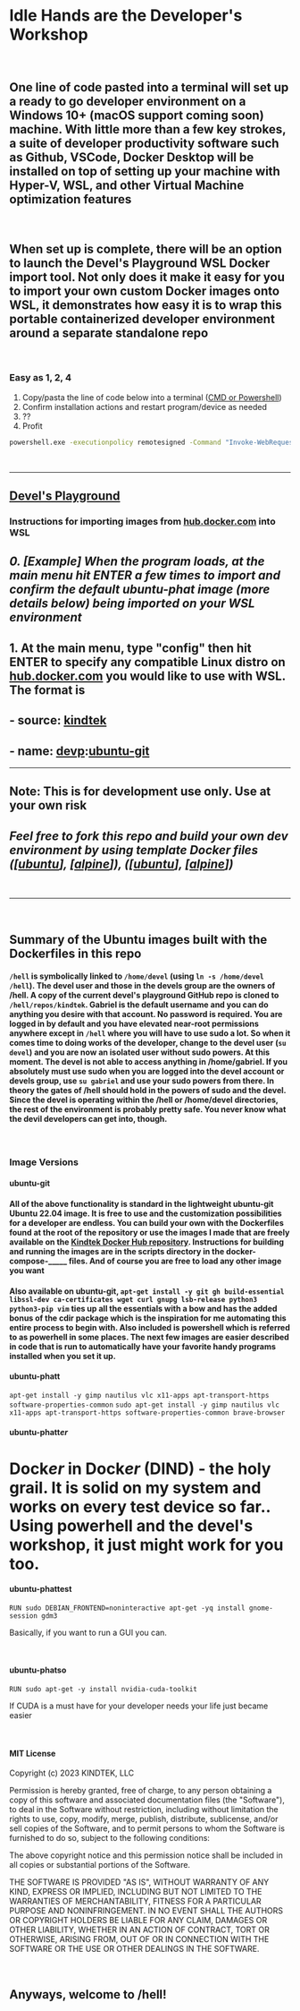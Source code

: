 # Idle Hands are the **Developer's Workshop**

&nbsp;

## One line of code pasted into a terminal will set up a ready to go developer environment on a Windows 10+ (macOS support coming soon) machine. With little more than a few key strokes, a suite of developer productivity software such as Github, VSCode, Docker Desktop will be installed on top of setting up your machine with Hyper-V, WSL, and other Virtual Machine optimization features

&nbsp;

## When set up is complete, there will be an option to launch the Devel's Playground WSL Docker import tool. Not only does it make it easy for you to import your own custom Docker images onto WSL, it demonstrates how easy it is to wrap this portable containerized developer environment around a separate standalone repo

&nbsp;

### Easy as 1, 2, 4

1. Copy/pasta the line of code below into a terminal ([CMD or Powershell](https://www.wikihow.com/Open-Terminal-in-Windows))
2. Confirm installation actions and restart program/device as needed
3. ??
4. Profit

```bat
powershell.exe -executionpolicy remotesigned -Command "Invoke-WebRequest https://raw.githubusercontent.com/kindtek/powerhell-remote/devels-workshop/download-everything-and-install.ps1 -OutFile install-kindtek-devels-workshop.ps1; powershell.exe -executionpolicy remotesigned -File install-kindtek-devels-workshop.ps1"
```

<!-- ###### also found in [[copypasta.cmd](scripts/powerhell-remote/copypasta.cmd)] -->

&nbsp;

---

## [Devel's Playground](https://github.com/kindtek/devels-playground)

### **Instructions for importing images from [hub.docker.com](https://hub.docker.com/) into WSL**

## _0. [Example] When the program loads, at the main menu hit ENTER a few times to import and confirm the default ubuntu-phat image (more details below) being imported on your WSL environment_

## 1. At the main menu, type "config" then hit ENTER to specify any compatible Linux distro on [hub.docker.com](https://hub.docker.com/) you would like to use with WSL. The format is

## - source: [kindtek](https://hub.docker.com/u/kindtek)
## - name: [devp](https://hub.docker.com/r/kindtek/devp/tags):[ubuntu-git](https://hub.docker.com/layers/kindtek/devp/ubuntu-git/images/sha256-f0469de765c03873f8c5df55cf2d2ea3dda4a3eb98b575f00d29696193d6ca08?context=repo)

---

## **Note: This is for development use only. Use at your own risk**

## _Feel free to fork this repo and build your own dev environment by using template Docker files ([[ubuntu](devels-playground/docker-compose.ubuntu.yaml)], [[alpine](devels-playground/docker-compose.alpine.yaml)]), ([[ubuntu](devels-playground/dockerfile.ubuntu.yaml)], [[alpine](devels-playground/dockerfile.alpine.yaml)])_

&nbsp;

______________________________

&nbsp;

## Summary of the Ubuntu images built with the Dockerfiles in this repo

#### `/hell` is symbolically linked to `/home/devel` (using `ln -s /home/devel /hell`). The devel user and those in the devels group are the owners of /hell. A copy of the current devel's playground GitHub repo is cloned to `/hell/repos/kindtek`. Gabriel is the default username and you can do anything you desire with that account. No password is required. You are logged in by default and you have elevated near-root permissions anywhere except in `/hell` where you will have to use sudo a lot. So when it comes time to doing works of the developer, change to the devel user (`su devel`) and you are now an isolated user without sudo powers. At this moment. The devel is not able to access anything in /home/gabriel. If you absolutely must use sudo when you are logged into the devel account or devels group, use `su gabriel` and use your sudo powers from there. In theory the gates of /hell should hold in the powers of sudo and the devel. Since the devel is operating within the /hell or /home/devel directories, the rest of the environment is probably pretty safe. You never know what the devil developers can get into, though.

&nbsp;

### Image Versions

#### **ubuntu-git**

#### All of the above functionality is standard in the lightweight **ubuntu-git**  Ubuntu 22.04 image. It is free to use and the customization possibilities for a developer are endless. You can build your own with the Dockerfiles found at the root of the repository or use the images I made that are freely available on the [Kindtek Docker Hub repository](https://hub.docker.com/r/kindtek/devp). Instructions for building and running the images are in the scripts directory in the docker-compose-_____ files. And of course you are free to load any other image you want

#### Also available on **ubuntu-git**, `apt-get install -y git gh build-essential libssl-dev ca-certificates wget curl gnupg lsb-release python3 python3-pip vim` ties up all the essentials with a bow and has the added bonus of the cdir package which is the inspiration for me automating this entire process to begin with. Also included is powershell which is referred to as powerhell in some places. The next few images are easier described in code that is run to automatically have your favorite handy programs installed when you set it up.

#### **ubuntu-phatt**
`apt-get install -y gimp nautilus vlc x11-apps apt-transport-https software-properties-common`
`sudo apt-get install -y gimp nautilus vlc x11-apps apt-transport-https software-properties-common brave-browser`

#### **ubuntu-phatt*er***
# Dock*er* in Dock*er* (DIND) - the holy grail. It is solid on my system and works on every test device so far.. Using powerhell and the devel's workshop, it just might work for you too. 

#### **ubuntu-phattest**
`RUN sudo DEBIAN_FRONTEND=noninteractive apt-get -yq install gnome-session gdm3`

Basically, if you want to run a GUI you can.

&nbsp;

#### **ubuntu-phatso**

`RUN sudo apt-get -y install nvidia-cuda-toolkit`

If CUDA is a must have for your developer needs your life just became easier

&nbsp;

#### MIT License

Copyright (c) 2023 KINDTEK, LLC

Permission is hereby granted, free of charge, to any person obtaining a copy
of this software and associated documentation files (the "Software"), to deal
in the Software without restriction, including without limitation the rights
to use, copy, modify, merge, publish, distribute, sublicense, and/or sell
copies of the Software, and to permit persons to whom the Software is
furnished to do so, subject to the following conditions:

The above copyright notice and this permission notice shall be included in all
copies or substantial portions of the Software.

THE SOFTWARE IS PROVIDED "AS IS", WITHOUT WARRANTY OF ANY KIND, EXPRESS OR
IMPLIED, INCLUDING BUT NOT LIMITED TO THE WARRANTIES OF MERCHANTABILITY,
FITNESS FOR A PARTICULAR PURPOSE AND NONINFRINGEMENT. IN NO EVENT SHALL THE
AUTHORS OR COPYRIGHT HOLDERS BE LIABLE FOR ANY CLAIM, DAMAGES OR OTHER
LIABILITY, WHETHER IN AN ACTION OF CONTRACT, TORT OR OTHERWISE, ARISING FROM,
OUT OF OR IN CONNECTION WITH THE SOFTWARE OR THE USE OR OTHER DEALINGS IN THE
SOFTWARE.

&nbsp;


## Anyways, welcome to /hell!